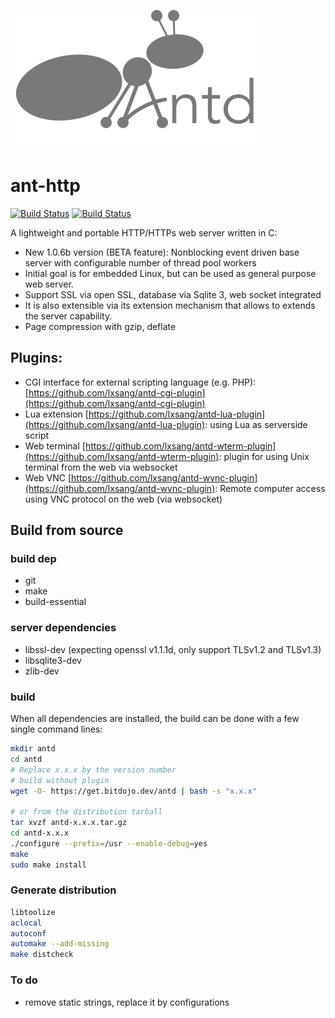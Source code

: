 ![Logo](https://github.com/lxsang/ant-http/raw/master/ant-logo.png)
# ant-http
[![Build Status](https://ci.iohub.dev/api/badges/lxsang/ant-http/status.svg)](https://ci.iohub.dev/lxsang/ant-http)
[![Build Status](https://travis-ci.org/lxsang/ant-http.svg?branch=master)](https://travis-ci.org/lxsang/ant-http)

A lightweight and portable HTTP/HTTPs web server written in  C:
- New 1.0.6b version (BETA feature): Nonblocking event driven base server with configurable number of thread pool workers
- Initial goal is for embedded Linux, but can be used as general purpose web server. 
- Support SSL via open SSL, database via Sqlite 3, web socket integrated
- It is also extensible via its extension mechanism that allows to extends the server capability.
- Page compression with gzip, deflate

## Plugins:
* CGI interface for external scripting language (e.g. PHP): [https://github.com/lxsang/antd-cgi-plugin](https://github.com/lxsang/antd-cgi-plugin)
* Lua extension [https://github.com/lxsang/antd-lua-plugin](https://github.com/lxsang/antd-lua-plugin): using Lua as serverside script
* Web terminal [https://github.com/lxsang/antd-wterm-plugin](https://github.com/lxsang/antd-wterm-plugin): plugin for using Unix terminal from the web via websocket
* Web VNC [https://github.com/lxsang/antd-wvnc-plugin](https://github.com/lxsang/antd-wvnc-plugin): Remote computer access using VNC protocol on the web (via websocket)

## Build from source
### build dep
* git
* make
* build-essential

### server dependencies
* libssl-dev (expecting openssl v1.1.1d, only support TLSv1.2 and TLSv1.3)
* libsqlite3-dev
* zlib-dev

### build
When all dependencies are installed, the build can be done with a few single command lines:

```bash
mkdir antd
cd antd
# Replace x.x.x by the version number
# build without plugin
wget -O- https://get.bitdojo.dev/antd | bash -s "x.x.x"

# or from the distribution tarball
tar xvzf antd-x.x.x.tar.gz
cd antd-x.x.x
./configure --prefix=/usr --enable-debug=yes
make
sudo make install
```
### Generate distribution
```sh
libtoolize
aclocal
autoconf
automake --add-missing
make distcheck
``` 


### To do
- remove static strings, replace it by configurations
